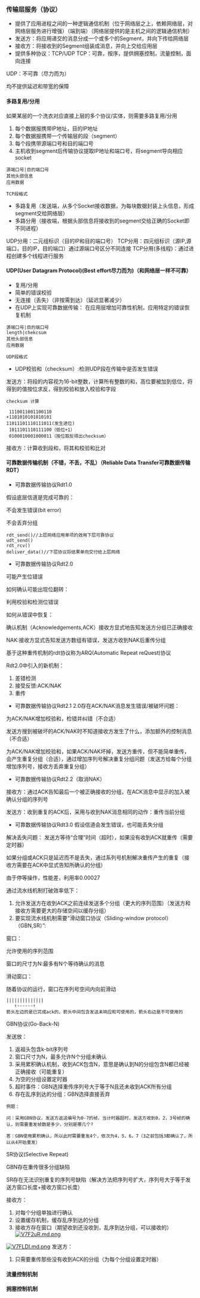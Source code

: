 ### 传输层服务（协议）

* 提供了应用进程之间的一种逻辑通信机制（位于网络层之上，依赖网络层，对网络层服务进行增强）（端到端）（网络层提供的是主机之间的逻辑通信机制）
* 发送方：将应用递交的消息分成一个或多个的Segment，并向下传给网络层
* 接收方：将接收到的Segment组装成消息，并向上交给应用层
* 提供多种协议：TCP/UDP
TCP：可靠，按序，提供拥塞控制，流量控制，面向连接

UDP：不可靠（尽力而为）

均不提供延迟和带宽的保障
 

#### 多路复用/分用

如果某层的一个洗衣对应直接上层的多个协议/实体，则需要多路复用/分用

1. 每个数据报携带IP地址，目的IP地址
2. 每个数据报携带一个传输层的段（segment）
3. 每个段携带源端口号和目的端口号 
4. 主机收到segment后传输协议提取IP地址和端口号，将segment导向相应socket
```
源端口号|目的端口号
其他头部信息
应用数据

TCP段格式
```

* 多路复用（发送端，从多个Socket接收数据，为每块数据封装上头信息，形成segment交给网络层）
* 多路分用（接收端，根据头部信息将接收到的segment交给正确的Socket即不同进程）

UDP分用：二元组标识（目的IP和目的端口号）
TCP分用：四元组标识（源IP,源端口，目的IP，目的端口）通过源端口号区分不同连接
TCP分用(多线程)：通过进程创建多个线程进行服务

#### UDP(User Datagram Protocol)(Best effort尽力而为)（和网络层一样不可靠）
* 复用/分用
* 简单的错误校验
* 无连接（丢失）（非按需到达）（延迟显著减少）
* 在UDP上实现可靠数据传输：
在应用层增加可靠性机制，应用特定的错误恢复机制
```
源端口号|目的端口号
length|chekcsum
其他头部信息
应用数据

UDP段格式
```
* UDP校验和（checksum）:检测UDP段在传输中是否发生错误

发送方：将段的内容视为16-bit整数，计算所有整数的和，高位要被加到低位，将得到的值按位求反，得到校验和放入校验和字段
```
checksum 计算

 1110011001100110
+1101010101010101
11011101110111011(发生进位)
 1011101110111100（低位+1）
 0100010001000011（按位取反得出checksum）
```
接收方：计算收到段和，将其和校验和比对

#### 可靠数据传输机制（不错，不丢，不乱）（Reliable Data Transfer可靠数据传输RDT）
* 可靠数据传输协议Rdt1.0

假设底层信道是完成可靠的：

不会发生错误(bit error)

不会丢弃分组

```
rdt_send()//上层网络应用单项的效用下层可靠协议
udt_send()
rdt_rcv()
deliver_data()//下层协议将结果单向交付给上层网络
```

* 可靠数据传输协议Rdt2.0

可能产生位错误

如何确认可能出现位翻转：

利用校验和检测位错误

 如何从错误中恢复：
 
 确认机制（Acknowledgements,ACK）接收方显式地告知发送方分组已正确接收
 
 NAK:接收方显式告知发送方数组有错误，发送方收到NAK后重传分组

基于这种重传机制的rdt协议称为ARQ(Automatic Repeat reQuest)协议

Rdt2.0中引入的新机制：
1. 差错检测
2. 接受反馈:ACK/NAK
3. 重传

* 可靠数据传输协议Rdt2.1
2.0存在ACK/NAK消息发生错误/被破坏问题：

为ACK/NAK增加校验和，检错并纠错（不合适）

发送方搜到被破坏的ACK/NAK时不知道接收方发生了什么，添加额外的控制消息（不合适）

为ACK/NAK增加校验和，如果ACK/NAK坏掉，发送方重传，但不能简单重传，会产生重复分组（合适），通过增加序列号解决重复分组问题（发送方给每个分组增加序列号，接收方丢弃重复分组）

* 可靠数据传输协议Rdt2.2（取消NAK）

接收方：通过ACK告知最后一个被正确接收的分组，在ACK消息中显示的加入被确认分组的序列号

发送方：收到重复的ACK后，采用与收到NAK消息相同的动作：重传当前分组

* 可靠数据传输协议Rdt3.0
 假设信道会发生错误，也可能丢失分组
 
 解决丢失问题：
 发送方等待“合理”时间（超时），如果没有收到ACK就重传（需要定时器）
 
 如果分组或ACK只是延迟而不是丢失，通过系列号机制解决重传产生的重复（接收方需要在ACK中显式告知所确认的分组）
 
 
 由于停等操作，性能差，利用率0.00027
 
 通过流水线机制打破效率低下：
 1. 允许发送方在收到ACK之前连续发送多个分组（更大的序列范围）（发送方和接收方需要更大的存储空间以缓存分组）
 2. 要实现流水线机制需要“滑动窗口协议（Sliding-window protocol）（GBN,SR）”:
 
 窗口：
 
 允许使用的序列范围
 
 窗口的尺寸为N:最多有N个等待确认的消息
 
 
滑动窗口：

随着协议的运行，窗口在序列号空间内向前滑动
```
||||||||||||||
   ↑------↑
箭头左边的是已完成ack的，箭头中间包含发送未响应和可使用的，箭头右边是不可使用的   
```

GBN协议(Go-Back-N)

发送放：
1. 返祖头包含k-bit序列号
2. 窗口尺寸为N，最多允许N个分组未确认
3. 采用累积确认机制，收到ACK包含N，意思是确认到N的分组包含N都已经被正确接收（可能重复）
4. 为空的分组设置定时器
5. 超时事件：GBN选择重传序列号大于等于N且还未收到ACK所有分组
6. 存在乱序到达的分组：GBN选择直接丢弃

```
例题：

问：采用GBN协议，发送方返送编号为0-7的帧，当计时器超时，发送方收到0，2，3号帧的确认，则需要重发帧数是多少，分别是哪几个?

答：GBN使用累积确认，所以此时需要重发4个，依次为4，5，6，7（3之前包括3都确认了，所以从4开始重发）

```

SR协议(Selective Repeat)

GBN存在重传很多分组缺陷

SR存在无法识别重复的序列号缺陷（解决方法把序列号扩大，序列号大于等于发送方窗口长度+接收方窗口长度）


接收方：
1. 对每个分组单独进行确认
2. 设置缓存机制，缓存乱序到达的分组
3. 接收方存在窗口（期望收到还没收到，乱序到达分组，可以接收的）
[![V7F2uR.md.png](https://s2.ax1x.com/2019/06/16/V7F2uR.md.png)](https://imgchr.com/i/V7F2uR)

[![V7FLDI.md.png](https://s2.ax1x.com/2019/06/16/V7FLDI.md.png)](https://imgchr.com/i/V7FLDI)
发送方：
1. 只需要重传那些没有收到ACK的分组（为每个分组设置定时器）

#### 流量控制机制
#### 拥塞控制机制